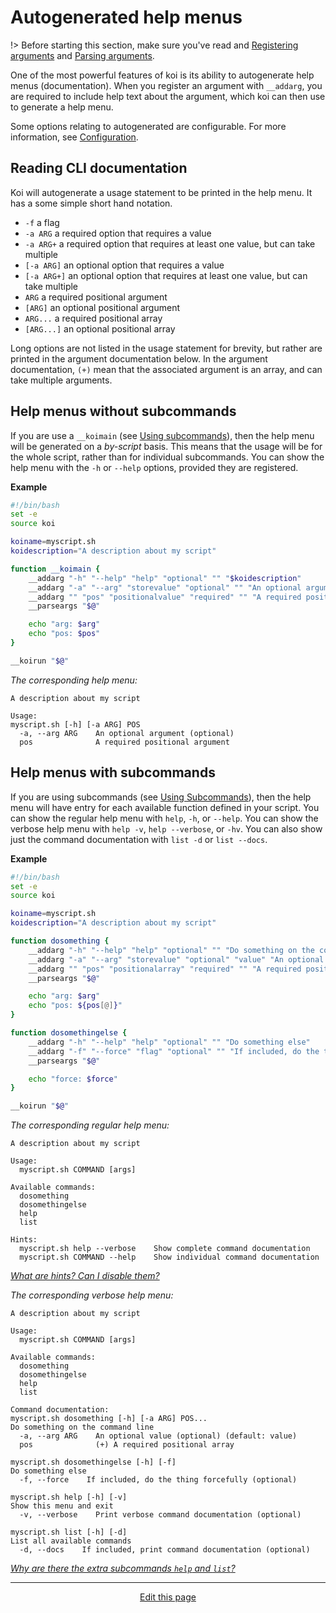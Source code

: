 # Autogenerated help menus
!> Before starting this section, make sure you've read and [Registering arguments](/registering_arguments) and [Parsing arguments](/parsing_arguments).

One of the most powerful features of koi is its ability to autogenerate help menus (documentation). When you register an argument with `__addarg`, you are required to include help text about the argument, which koi can then use to generate a help menu.

Some options relating to autogenerated are configurable. For more information, see [Configuration](/configuration).

## Reading CLI documentation
Koi will autogenerate a usage statement to be printed in the help menu. It has a some simple short hand notation.
* `-f` a flag
* `-a ARG` a required option that requires a value
* `-a ARG+` a required option that requires at least one value, but can take multiple
* `[-a ARG]` an optional option that requires a value
* `[-a ARG+]` an optional option that requires at least one value, but can take multiple
* `ARG` a required positional argument
* `[ARG]` an optional positional argument
* `ARG...` a required positional array
* `[ARG...]` an optional positional array

Long options are not listed in the usage statement for brevity, but rather are printed in the argument documentation below. In the argument documentation, `(+)` mean that the associated argument is an array, and can take multiple arguments.

## Help menus without subcommands
If you are use a `__koimain` (see [Using subcommands](/using_subcommands)), then the help menu will be generated on a _by-script_ basis. This means that the usage will be for the whole script, rather than for individual subcommands. You can show the help menu with the `-h` or `--help` options, provided they are registered.

**Example**
```bash
#!/bin/bash
set -e
source koi

koiname=myscript.sh
koidescription="A description about my script"

function __koimain {
	__addarg "-h" "--help" "help" "optional" "" "$koidescription"
	__addarg "-a" "--arg" "storevalue" "optional" "" "An optional argument"
	__addarg "" "pos" "positionalvalue" "required" "" "A required positional argument"
	__parseargs "$@"

	echo "arg: $arg"
	echo "pos: $pos"
}

__koirun "$@"
```
_The corresponding help menu:_
```
A description about my script

Usage:
myscript.sh [-h] [-a ARG] POS 
  -a, --arg ARG    An optional argument (optional) 
  pos              A required positional argument
```

## Help menus with subcommands
If you are using subcommands (see [Using Subcommands](/using_subcommands)), then the help menu will have entry for each available function defined in your script. You can show the regular help menu with `help`, `-h`, or `--help`. You can show the verbose help menu with `help -v`, `help --verbose`, or `-hv`. You can also show just the command documentation with `list -d` or `list --docs`.

**Example**
```bash
#!/bin/bash
set -e
source koi

koiname=myscript.sh
koidescription="A description about my script"

function dosomething {
	__addarg "-h" "--help" "help" "optional" "" "Do something on the command line"
	__addarg "-a" "--arg" "storevalue" "optional" "value" "An optional value"
	__addarg "" "pos" "positionalarray" "required" "" "A required positional array"
	__parseargs "$@"

	echo "arg: $arg"
	echo "pos: ${pos[@]}"
}

function dosomethingelse {
	__addarg "-h" "--help" "help" "optional" "" "Do something else"
	__addarg "-f" "--force" "flag" "optional" "" "If included, do the thing forcefully"
	__parseargs "$@"

	echo "force: $force"
}

__koirun "$@"
```
_The corresponding regular help menu:_
```
A description about my script

Usage:
  myscript.sh COMMAND [args]

Available commands:
  dosomething
  dosomethingelse
  help
  list

Hints:
  myscript.sh help --verbose    Show complete command documentation
  myscript.sh COMMAND --help    Show individual command documentation
```
*[What are hints? Can I disable them?](/faq?id=what-are-hints)*

_The corresponding verbose help menu:_
```
A description about my script

Usage:
  myscript.sh COMMAND [args]

Available commands:
  dosomething
  dosomethingelse
  help
  list

Command documentation:
myscript.sh dosomething [-h] [-a ARG] POS... 
Do something on the command line
  -a, --arg ARG    An optional value (optional) (default: value)
  pos              (+) A required positional array 

myscript.sh dosomethingelse [-h] [-f] 
Do something else
  -f, --force    If included, do the thing forcefully (optional) 

myscript.sh help [-h] [-v] 
Show this menu and exit
  -v, --verbose    Print verbose command documentation (optional) 

myscript.sh list [-h] [-d] 
List all available commands
  -d, --docs    If included, print command documentation (optional)
```
*[Why are there the extra subcommands `help` and `list`?](/using_subcommands?id=default-subcommands)*

<hr>
<div style="text-align:center">
	<a class="edit-link" href="https://github.com/wcarhart/docs/blob/master/docs/koi/autogenerated_help_menus.md" target="_blank"><i class="fas fa-edit"></i> Edit this page</a>
</div>